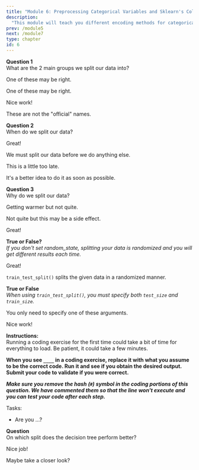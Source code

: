 ```yaml
---
title: "Module 6: Preprocessing Categorical Variables and Sklearn's ColumnTransformer"
description:
  "This module will teach you different encoding methods for categorical variables (ordinal and one-hot encoding) and appropriately set them up. We will also introduce ColumnTransformer from the sklearn library and show you how to implement it for more complex pipelines."
prev: /module5
next: /module7
type: chapter
id: 6
---
```


<exercise id="0" title="Module Learning Outcomes"  type="slides, video">

<slides source="module6/module6_00" shot="0" start="11:4921" end="12:4509">
</slides>

</exercise>



<exercise id="1" title="" type="slides,video">

<slides source="module6/module6_01" shot="3" start="00:002" end="94:51">
</slides>

</exercise>

<exercise id="2" title= "">

**Question 1**    
What are the 2 main groups we split our data into?

<choice id="1">

<opt text="Training and predicting data">

One of these may be right.

</opt>

<opt text= "Practice and testing data" >
 
One of these may be right.

</opt>

<opt text="Training and Testing data" correct="true">

Nice work!

</opt>

<opt text="Fitting and predicting data">

These are not the "official" names.

</opt>

</choice>


**Question 2**    
When do we split our data?

<choice id="2" >

<opt text="At the very beginning, before we explore our data." correct="true">

Great!

</opt>

<opt text="After we explore our data, but before we make our model.">

We must split our data before we do anything else.

</opt>

<opt text="After we train our model.">

This is a little too late. 

</opt>

<opt text="After we make any predictions.">

It's a better idea to do it as soon as possible.

</opt>

</choice>

**Question 3**   
Why do we split our data?

<choice id="3" >

<opt text="To increase our training accuracy." >

</opt>

<opt text="to help us generalize our model better." >

Getting warmer but not quite. 

</opt>

<opt text="To decreasing training time.">

Not quite but this may be a side effect. 

</opt>


<opt text="To help us assess how well our model generalizes." correct="true">

Great!

</opt>


</choice>

</exercise>

<exercise id="3" title="">

**True or False?**      
_If you don't set random_state, splitting your data is randomized and you will get different results each time._

<choice id="1" >
<opt text="True"  correct="true">

Great!

</opt>

<opt text="False">

`train_test_split()` splits the given data in a randomized manner. 

</opt>

</choice>

**True or False**      
*When using `train_test_split()`, you must specify both `test_size` and `train_size`.*

<choice id="2">
<opt text="True" >

You only need to specify one of these arguments. 

</opt>

<opt text="False" correct="true">

Nice work! 

</opt>

</choice >

</exercise>

<exercise id="4" title="">

**Instructions:**    
Running a coding exercise for the first time could take a bit of time for everything to load.  Be patient, it could take a few minutes. 

**When you see `____` in a coding exercise, replace it with what you assume to be the correct code.  Run it and see if you obtain the desired output.  Submit your code to validate if you were correct.**

_**Make sure you remove the hash (`#`) symbol in the coding portions of this question.  We have commented them so that the line won't execute and you can test your code after each step.**_


Tasks:     


<codeblock id="03_04">

- Are you ...?

</codeblock>


**Question**    
On which split does the decision tree perform better?

<choice id="1" >
<opt text="Training Data"   correct="true">

Nice job! 

</opt>

<opt text="Testing Data">

Maybe take a closer look?

</opt>

</choice>

</exercise>




<exercise id="30" title="What Did We Just Learn?" type="slides, video">
<slides source="module6/module6_end" shot="0" start="12:4510" end="13:2010">
</slides>